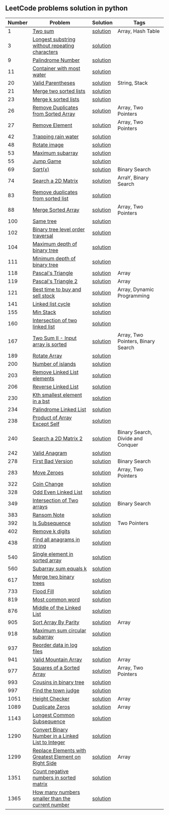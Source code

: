 ## LeetCode problems solution in python


|  Number | Problem |   Solution | Tags |
| --- | --- | --- | --- |
|  1 | [Two sum](https://leetcode.com/problems/two-sum/) | [solution](/Solutions/Two_sum.py)| Array, Hash Table |
|  3 | [Longest substring without repeating characters](https://leetcode.com/problems/longest-substring-without-repeating-characters/) | [solution](/Solutions/Longest_substring_without_repeating_characters.py)|
|  9 | [Palindrome Number](https://leetcode.com/problems/palindrome-number/) | [solution](/Solutions/palindrome.py)|
|  11 | [Container with most water](https://leetcode.com/problems/container-with-most-water/) | [solution](/Solutions/container_with_most_water.py)|
|  20 | [Valid Parentheses](https://leetcode.com/problems/valid-parentheses/) | [solution](/Solutions/valid_parentheses.py)| String, Stack |
|  21 | [Merge two sorted lists](https://leetcode.com/problems/merge-two-sorted-lists/) | [solution](/Solutions/merge_two_sorted_list.py)|
|  23 | [Merge k sorted lists](https://leetcode.com/problems/merge-k-sorted-lists/) | [solution](/Solutions/merge_k_sorted_lists.py)|
|  26 | [Remove Duplicates from Sorted Array](https://leetcode.com/problems/remove-duplicates-from-sorted-array/) | [solution](/Solutions/merge_k_sorted_lists.py)| Array, Two Pointers |
|  27 | [Remove Element](https://leetcode.com/problems/remove-element/) | [solution](/Solutions/remove_element.py)| Array, Two Pointers |
|  42 | [Trapping rain water](https://leetcode.com/problems/trapping-rain-water/) | [solution](/Solutions/trapping_rain_water.py)|
|  48 | [Rotate image](https://leetcode.com/problems/rotate-image/) | [solution](/Solutions/rotate_image.py)|
|  53 | [Maximum subarray](https://leetcode.com/problems/maximum-subarray/) | [solution](/Solutions/naximum_subarray.py)|
|  55 | [Jump Game](https://leetcode.com/problems/jump-game/) | [solution](/Solutions/jump_game.py)|
|  69 | [Sqrt(x)](https://leetcode.com/problems/sqrtx/) | [solution](/Solutions/sqrtx.py)| Binary Search |
|  74 | [Search a 2D Matrix](https://leetcode.com/problems/search-a-2d-matrix/) | [solution](/Solutions/search-a-2d-matrix.py)| ArraY, Binary Search |
|  83 | [Remove duplicates from sorted list](https://leetcode.com/problems/remove-duplicated-from-sorted-list/) | [solution](/Solutions/remove_duplicates_from_sorted_list.py)|
|  88 | [Merge Sorted Array](https://leetcode.com/problems/merge-sorted-array/) | [solution](/Solutions/merge-sorted-array.py)| Array, Two Pointers |
|  100 | [Same tree](https://leetcode.com/problems/same-tree/) | [solution](/Solutions/same_tree.py)|
|  102 | [Binary tree level order traversal](https://leetcode.com/problems/binary-tree-level-order-traversal/) | [solution](/Solutions/binary_tree_level_order_traversal.py)|
|  104 | [Maximum depth of binary tree](https://leetcode.com/problems/maximum-depth-of-binary-tree/) | [solution](/Solutions/maximum_depth_of_binary_tree.py)|
|  111 | [Minimum depth of binary tree](https://leetcode.com/problems/minimum-depth-of-binary-tree/) | [solution](/Solutions/minimum_depth_of_binary_tree.py)|
|  118 | [Pascal's Triangle](https://leetcode.com/problems/pascals-triangle/) | [solution](/Solutions/pascal_triangle.py)| Array |
|  119 | [Pascal's Triangle 2](https://leetcode.com/problems/pascals-triangle-ii/) | [solution](/Solutions/pascal_triangle_2.py)| Array |
|  121 | [Best time to buy and sell stock](https://leetcode.com/problems/best-time-to-buy-and-sell-stock/) | [solution](/Solutions/Best_time_to_buy_and_sell_stock.py)| Array, Dynamic Programming |
|  141 | [Linked list cycle](https://leetcode.com/problems/linked-list-cycle/) | [solution](/Solutions/linked_list_cycle.py)|
|  155 | [Min Stack](https://leetcode.com/problems/min-stack/) | [solution](/Solutions/min_stack.py)|
|  160 | [Intersection of two linked list](https://leetcode.com/problems/intersection-of-two-linked-list/) | [solution](/Solutions/intersection_of_two_linked_list.py)|
|  167 | [Two Sum II - Input array is sorted](https://leetcode.com/problems/two-sum-ii-input-array-is-sorted/) | [solution](/Solutions/Two_Sum_Input_array_sorted.py)| Array, Two Pointers, Binary Search |
|  189 | [Rotate Array](https://leetcode.com/problems/rotate-array/) | [solution](/Solutions/Rotate_Array.py)|
|  200 | [Number of islands](https://leetcode.com/problems/number-of-islands/) | [solution](/Solutions/number_of_islands.py)|
|  203 | [Remove Linked List elements](https://leetcode.com/problems/remove-linked-list-elements/) | [solution](/Solutions/remove_linked_list_elements.py)|
|  206 | [Reverse Linked List](https://leetcode.com/problems/reverse-linked-list/) | [solution](/Solutions/reverse_linked_list.py)|
|  230 | [Kth smallest element in a bst](https://leetcode.com/problems/kth-smallest-element-in-a-bst/) | [solution](/Solutions/kth_smalles_element_in_bst.py)|
|  234 | [Palindrome Linked List](https://leetcode.com/problems/palindrome-linked-list/) | [solution](/Solutions/palindrome_linked_list.py)|
|  238 | [Product of Array Except Self](https://leetcode.com/problems/product-of-array-except-self/) | [solution](/Solutions/Product_of_Array_Except_Self.py)|
|  240 | [Search a 2D Matrix 2](https://leetcode.com/problems/search-a-2d-matrix-ii/) | [solution](/Solutions/search-a-2d-matrix-ii.py)| Binary Search, Divide and Conquer|
|  242 | [Valid Anagram](https://leetcode.com/problems/valid-anagram/) | [solution](/Solutions/Valid_Anagram.py)|
|  278 | [First Bad Version](https://leetcode.com/problems/first-bad-version/) | [solution](/Solutions/first_bad_version.py)| Binary Search |
|  283 | [Move Zeroes](https://leetcode.com/problems/move-zeroes/) | [solution](/Solutions/move-zeroes.py)| Array, Two Pointers |
|  322 | [Coin Change](https://leetcode.com/problems/coin-change/) | [solution](/Solutions/Coin_Change.py)|
|  328 | [Odd Even Linked List](https://leetcode.com/problems/odd-even-linked-list/) | [solution](/Solutions/odd_even_linked_list.py)|
|  349 | [Intersection of Two arrays](https://leetcode.com/problems/intersection-of-two-arrays/) | [solution](/Solutions/intersection_of_two_arrays.py)| Binary Search |
|  383 | [Ransom Note](https://leetcode.com/problems/ransom-note/) | [solution](/Solutions/ransom_note.py)|
|  392 | [Is Subsequence](https://leetcode.com/problems/is-subsequence/) | [solution](/Solutions/is-subsequence.py)| Two Pointers |
|  402 | [Remove k digits](https://leetcode.com/problems/remove-k-digits/) | [solution](/Solutions/remove_k_digits.py)|
|  438 | [Find all anagrams in string](https://leetcode.com/problems/find-all-anagrams-in-a-string/) | [solution](/Solutions/find_all_anagrams_in_string.py)|
|  540 | [Single element in sorted array](https://leetcode.com/problems/single-element-in-a-sorted-array/) | [solution](/Solutions/single_element_in_sorted_array.py)|
|  560 | [Subarray sum equals k](https://leetcode.com/problems/subarray-sum-equals-k/) | [solution](/Solutions/Subarray_sum_equals_k.py)|
|  617 | [Merge two binary trees](https://leetcode.com/problems/merge-two-binary-trees/) | [solution](/Solutions/merge_two_binary_trees.py)|
|  733 | [Flood Fill](https://leetcode.com/problems/flood-fill/) | [solution](/Solutions/flood_fill.py)|
|  819 | [Most common word](https://leetcode.com/problems/most-common-word/) | [solution](/Solutions/most_common_word.py)|
|  876 | [Middle of the Linked List](https://leetcode.com/problems/middle-of-the-linked-list/) | [solution](/Solutions/middle_of_the_linked_list.py)|
|  905 | [Sort Array By Parity](https://leetcode.com/problems/sort-array-by-parity/) | [solution](/Solutions/sort-array-by-parity.py)| Array |
|  918 | [Maximum sum circular subarray](https://leetcode.com/problems/maximum-sum-circular-subarray/) | [solution](/Solutions/maximum_sum_circular_subarray.py)|
|  937 | [Reorder data in log files](https://leetcode.com/problems/reorder-data-in-log-files/) | [solution](/Solutions/reorder_data_in_log_files.py)|
|  941 | [Valid Mountain Array](https://leetcode.com/problems/valid-mountain-array/) | [solution](/Solutions//valid-mountain-array.py)| Array |
|  977 | [Squares of a Sorted Array](https://leetcode.com/problems/squares-of-a-sorted-array/) | [solution](/Solutions/squares-of-a-sorted-array.py)| Array, Two Pointers |
|  993 | [Cousins in binary tree](https://leetcode.com/problems/cousins-in-binary-tree/) | [solution](/Solutions/cousins_in_binary_tree.py)|
|  997 | [Find the town judge](https://leetcode.com/problems/find-the-town-judge/) | [solution](/Solutions/find_the_town_judge.py)|
|  1051 | [Height Checker](https://leetcode.com/problems/height-checker/) | [solution](/Solutions/height-checker.py)| Array |
|  1089 | [Duplicate Zeros](https://leetcode.com/problems/duplicate-zeros/) | [solution](/Solutions/duplicate_zeros.py)| Array |
|  1143 | [Longest Common Subsequence](https://leetcode.com/problems/longest-common-subsequence/) | [solution](/Solutions/Longest_Common_Subsequence.py)|
|  1290 | [Convert Binary Number in a Linked List to Integer](https://leetcode.com/problems/convert-binary-number-in-a-linked-list-to-integer/) | [solution](/Solutions/convert_binary_Number_in_linked_list_to_integer.py)|
|  1299 | [Replace Elements with Greatest Element on Right Side](https://leetcode.com/problems/replace-elements-with-greatest-element-on-right-side/) | [solution](/Solutions/replace-elements-with-greatest-element-on-right-side.py)| Array |
|  1351 | [Count negative numbers in sorted matrix](https://leetcode.com/problems/count-negative-numbers-in-a-sorted-matrix/) | [solution](/Solutions/count_negative_numbers_in_sorted_matrix.py)|
|  1365 | [How many numbers smaller than the current number](https://leetcode.com/problems/how-many-numbers-are-smaller-than-the-current-number/) | [solution](/Solutions/how_many_numbers_smaller_than_the_current_number.py)|

